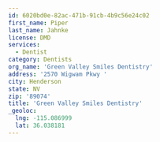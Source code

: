 ```yaml
---
id: 6020bd0e-82ac-471b-91cb-4b9c56e24c02
first_name: Piper
last_name: Jahnke
license: DMD
services:
  - Dentist
category: Dentists
org_name: 'Green Valley Smiles Dentistry'
address: '2570 Wigwam Pkwy '
city: Henderson
state: NV
zip: '89074'
title: 'Green Valley Smiles Dentistry'
_geoloc:
  lng: -115.086999
  lat: 36.038181
---
```

